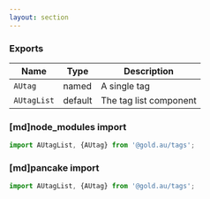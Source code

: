 ```yaml
---
layout: section
---
```


### Exports

| Name       | Type    | Description
|------------|---------|-----------------------------------------------------------------------------
| `AUtag` | named | A single tag
| `AUtagList` | default | The tag list component


### [md]node_modules import

```jsx
import AUtagList, {AUtag} from '@gold.au/tags';
```

### [md]pancake import

```jsx
import AUtagList, {AUtag} from '@gold.au/tags';
```
